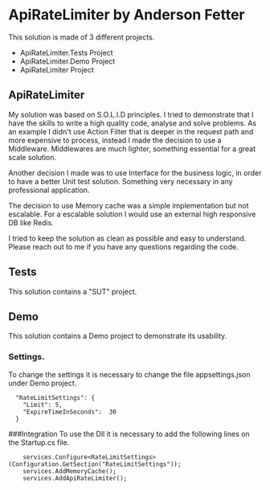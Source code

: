 # ApiRateLimiter by Anderson Fetter

This solution is made of 3 different projects.

* ApiRateLimiter.Tests Project
* ApiRateLimiter.Demo Project
* ApiRateLimiter Project

## ApiRateLimiter
My solution was based on S.O.L.I.D principles. I tried to demonstrate that I have the skills to write a high quality code, analyse and solve problems. As an example I didn't use Action Filter that is deeper in the request path and more expensive to process, instead I made the decision to use a Middleware. Middlewares are much lighter, something essential for a great scale solution. 

Another decision I made was to use Interface for the business logic, in order to have a better Unit test solution. Something very necessary in any professional application.

The decision to use Memory cache was a simple implementation but not escalable. For a escalable solution I would use an external high responsive DB like Redis.

I tried to keep the solution as clean as possible and easy to understand. 
Please reach out to me if you have any questions regarding the code.

## Tests
This solution contains a "SUT" project.

## Demo
This solution contains a Demo project to demonstrate its usability.

### Settings.
To change the settings it is necessary to change the file appsettings.json under Demo project.

```
  "RateLimitSettings": {
    "Limit": 5,
    "ExpireTimeInSeconds":  30
  }
```

###Integration
To use the Dll it is necessary to add the following lines on the Startup.cs file.

```
    services.Configure<RateLimitSettings>(Configuration.GetSection("RateLimitSettings"));
    services.AddMemoryCache();
    services.AddApiRateLimiter();
```
